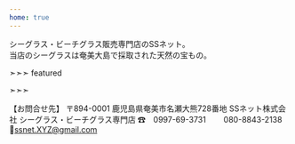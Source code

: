 ```yaml
---
home: true
---
```


<div class="banner"><div class="container">
シーグラス・ビーチグラス販売専門店のSSネット。<br>
当店のシーグラスは奄美大島で採取された天然の宝もの。
</div></div>

➣➣➣ featured
<!-- アイコン：order, 注文! -->


<!-- アイコン：heart, 案内 -->


<!-- アイコン：info, 作成見本 -->


<!-- アイコン：ssnet, SSネット -->
➣➣➣

<div class="extra"><div class="container">

【お問合せ先】
  〒894-0001
  鹿児島県奄美市名瀬大熊728番地
  SSネット株式会社
  シーグラス・ビーチグラス専門店
  ☎　0997-69-3731
  　　080-8843-2138
  📧ssnet.XYZ@gmail.com

</div></div>
